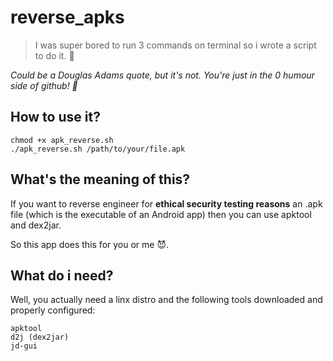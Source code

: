 # reverse_apks
> I was super bored to run 3 commands on terminal so i wrote a script to do it. :shit:

*Could be a Douglas Adams quote, but it's not. You're just in the 0 humour side of github! :shit:*

## How to use it?
```
chmod +x apk_reverse.sh
./apk_reverse.sh /path/to/your/file.apk
```

## What's the meaning of this?
If you want to reverse engineer for **ethical security testing reasons** an .apk file (which is the executable of an Android app) then you can use apktool and dex2jar. 

So this app does this for you or me :smiling_imp:.

## What do i need?

Well, you actually need a linx distro and the following tools downloaded and properly configured:
```
apktool
d2j (dex2jar)
jd-gui
```
